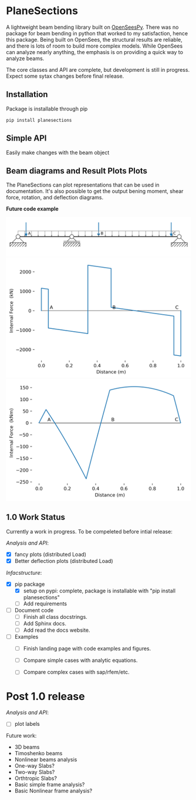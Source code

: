 # PlaneSections
A lightweight beam bending library built on [OpenSeesPy](https://github.com/zhuminjie/OpenSeesPy).
There was no package for beam bending in python that worked to my satisfaction, hence this package.
Being built on OpenSees, the structural results are reliable, and there is lots of room to build more complex models.
While OpenSees can analyze nearly anything, the emphasis is on providing a quick way to analyze beams.

The core classes and API are complete, but development is still in progress. Expect some sytax changes before final release.

## Installation
Package is installable through pip
```
pip install planesections
```

## Simple API
Easily make changes with the beam object


## Beam diagrams and Result Plots Plots
The PlaneSections can plot representations that can be used in documentation.
It's also possible to get the output bening moment, shear force, rotation, and deflection diagrams.

**Future code example**

<p align="center">
  <img src="doc/img/Beam Image 2.png">
  <img src="doc/img/Beam Image 2 SFD.png">
  <img src="doc/img/Beam Image 2 BMD.png">
</p>

## 1.0 Work Status
Currently a work in progress. To be compeleted before intial release:

*Analysis and API*:
- [x] fancy plots (distributed Load)
- [x] Better deflection plots (distributed Load)

*Infacstructure*:
- [x] pip package
  - [x] setup on pypi: complete, package is installable with "pip install planesections"
  - [ ] Add requirements
- [ ] Document code
  - [ ] Finish all class docstrings.
  - [ ] Add Sphinx docs.
  - [ ] Add read the docs website.
- [ ] Examples
  - [ ] Finish landing page with code examples and figures.
  - [ ] Compare simple cases with analytic equations.
  - [ ] Compare complex cases with sap/rfem/etc.


# Post 1.0 release
*Analysis and API*:
- [ ] plot labels



Future work:
 - 3D beams
 - Timoshenko beams
 - Nonlinear beams analysis
 - One-way Slabs?
 - Two-way Slabs?
 - Orthtropic Slabs?
 - Basic simple frame analysis?
 - Basic Nonlinear frame analysis?

